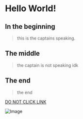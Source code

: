 # Hello World!
## In the beginning
>this is the captains speaking.
## The middle
>the captain is not speaking idk
## The end
>the end

[DO NOT CLICK LINK](https://www.youtube.com/watch?v=dQw4w9WgXcQ)

![Image](http://url/screenshot.png)